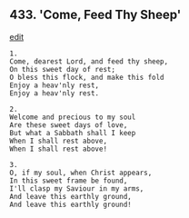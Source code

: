 
## 433.  'Come, Feed Thy Sheep'
[edit](https://docs.google.com/document/d/1iNcgfTwqxho6v9koYQ9_quvXDhaVheZH/edit?mode=html)



    1.
    Come, dearest Lord, and feed thy sheep,
    On this sweet day of rest;
    O bless this flock, and make this fold
    Enjoy a heav'nly rest,
    Enjoy a heav'nly rest.

    2.
    Welcome and precious to my soul
    Are these sweet days of love,
    But what a Sabbath shall I keep
    When I shall rest above,
    When I shall rest above!

    3.
    O, if my soul, when Christ appears,
    In this sweet frame be found,
    I'll clasp my Saviour in my arms,
    And leave this earthly ground,
    And leave this earthly ground!
